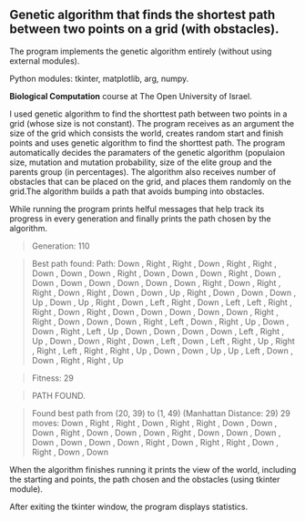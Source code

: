Genetic algorithm that finds the shortest path between two points on a grid (with obstacles).
---------------------------------------------------------------------------------------------
The program implements the genetic algorithm entirely (without using external modules).

Python modules: tkinter, matplotlib, arg, numpy.

**Biological Computation** course at The Open University of Israel.

I used genetic algorithm to find the shorttest path between two points in a grid (whose size is not constant).
The program receives as an argument the size of the grid which consists the world, creates random start and finish points and uses genetic algorithm to find the shorttest path.
The program automatically decides the paramaters of the genetic algorithm (populaion size, mutation and mutation probability, size of the elite group and the parents group (in percentages).
The algorithm also receives number of obstacles that can be placed on the grid, and places them randomly on the grid.The algorithm builds a path that avoids bumping into obstacles.

While running the program prints helful messages that help track its progress in every generation and finally prints the path chosen by the algorithm.
>Generation: 110	

>Best path found: Path: Down , Right , Right , Down , Right , Right , Down , Down , Down , Right , Down , Down , Down , Right , Down , Down , Down , Down , Down , Down , Down , Right , Down , Right , Right , Down , Right , Down , Down , Up , Right , Down , Down , Down , Up , Down , Up , Right , Down , Left , Right , Down , Left , Left , Right , Right , Down , Right , Down , Down , Down , Down , Down , Right , Right , Down , Down , Down , Right , Left , Down , Right , Up , Down , Down , Right , Left , Up , Down , Down , Down , Down , Left , Right , Up , Down , Down , Right , Down , Left , Down , Left , Right , Up , Right , Right , Left , Right , Right , Up , Down , Down , Up , Up , Left , Down , Down , Right , Right , Up

>Fitness: 29	

>PATH FOUND.

>Found best path from (20, 39) to (1, 49)
(Manhattan Distance: 29)
29 moves: Down , Right , Right , Down , Right , Right , Down , Down , Down , Right , Down , Down , Down , Right , Down , Down , Down , Down , Down , Down , Down , Right , Down , Right , Right , Down , Right , Down , Down


When the algorithm finishes running it prints the view of the world, including the starting and points, the path chosen and the obstacles (using tkinter module).

After exiting the tkinter window, the program displays statistics.
